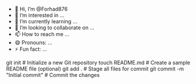 - 👋 Hi, I’m @Forhad876
- 👀 I’m interested in ...
- 🌱 I’m currently learning ...
- 💞️ I’m looking to collaborate on ...
- 📫 How to reach me ...
- 😄 Pronouns: ...
- ⚡ Fun fact: ...

<!---
Forhad876/Forhad876 is a ✨ special ✨ repository because its `README.md` (this file) appears on your GitHub profile.
You can click the Preview link to take a look at your changes.
--->
git init                # Initialize a new Git repository
touch README.md         # Create a sample README file (optional)
git add .               # Stage all files for commit
git commit -m "Initial commit"  # Commit the changes

